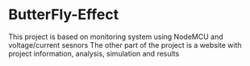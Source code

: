 # ButterFly-Effect
This project is based on monitoring system using NodeMCU and voltage/current sesnors
The other part of the project is a website with project information, analysis, simulation and results
